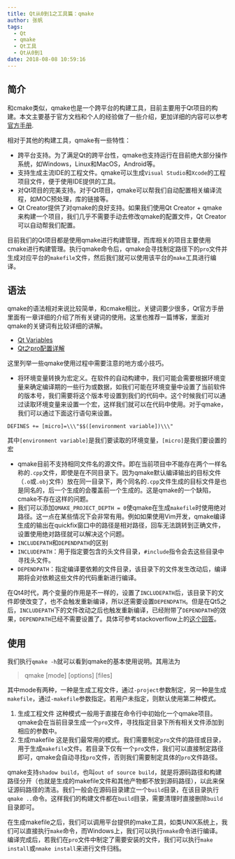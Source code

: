 ```yaml
---
title: Qt从0到1之工具篇：qmake
author: 张帆
tags:
  - Qt
  - qmake
  - Qt工具
  - Qt从0到1
date: 2018-08-08 10:59:16
---
```


## 简介

和cmake类似，qmake也是一个跨平台的构建工具，目前主要用于Qt项目的构建。本文主要基于官方文档和个人的经验做了一些介绍，更加详细的内容可以参考[官方手册](http://doc.qt.io/qt-5/qmake-manual.html).

相对于其他的构建工具，qmake有一些特性：

- 跨平台支持。为了满足Qt的跨平台性，qmake也支持运行在目前绝大部分操作系统，如Windows，Linux和MacOS，Android等。
- 支持生成主流IDE的工程文件。qmake可以生成`Visual Studio`和`Xcode`的工程项目文件，便于使用IDE提供的工具。
- 对Qt项目的完美支持。对于Qt项目，qmake可以帮我们自动配置相关编译流程，如MOC预处理，库的链接等。
- Qt Creator提供了对qmake的良好支持。如果我们使用Qt Creator + qmake来构建一个项目，我们几乎不需要手动去修改qmake的配置文件，Qt Creator可以自动帮我们配置。

目前我们的Qt项目都是使用qmake进行构建管理，而库相关的项目主要使用cmake进行构建管理。执行qmake命令后，qmake会寻找制定路径下的`pro`文件并生成对应平台的`makefile`文件，然后我们就可以使用该平台的`make`工具进行编译。

<!--more-->

## 语法

qmake的语法相对来说比较简单，和cmake相比，关键词要少很多，Qt官方手册里面有一章详细的介绍了所有关键词的使用。这里也推荐一篇博客，里面对qmake的关键词有比较详细的讲解。

- [Qt Variables](http://doc.qt.io/qt-5/qmake-variable-reference.html)
- [Qt之pro配置详解](https://blog.csdn.net/liang19890820/article/details/51774724)

这里列举一些qmake使用过程中需要注意的地方或小技巧。

- 将环境变量转换为宏定义。在软件的自动构建中，我们可能会需要根据环境变量来确定编译期的一些行为或数据，如我们可能在环境变量中设置了当前软件的版本号，我们需要将这个版本号设置到我们的代码中。这个时候我们可以通过读取环境变量来设置一个宏，这样我们就可以在代码中使用。对于qmake，我们可以通过下面这行语句来设置。

 ```
 DEFINES += [micro]=\\\"$$([environment variable])\\\"
 ```

 其中`[environment variable]`是我们要读取的环境变量，`[micro]`是我们要设置的宏
- qmake目前不支持相同文件名的源文件。即在当前项目中不能存在两个一样名称的`.cpp`文件，即使是在不同目录下。因为qmake默认编译输出的目标文件（`.o`或`.obj`文件）放在同一目录下，两个同名的`.cpp`文件生成的目标文件是也是同名的，后一个生成的会覆盖前一个生成的。这是qmake的一个缺陷，cmake不存在这样的问题。
- 我们可以添加`QMAKE_PROJECT_DEPTH = 0`使qmake在生成`makefile`时使用绝对路径。这一点在某些情况下会非常有用。例如如果使用Vim开发，qmake编译生成的输出在quickfix窗口中的路径是相对路径，回车无法跳转到正确文件，设置使用绝对路径就可以解决这个问题。
- `INCLUDEPATH`和`DEPENDPATH`的区别
 - `INCLUDEPATH`：用于指定要包含的头文件目录，`#include`指令会去这些目录中寻找头文件。
 - `DEPENDPATH`：指定编译要依赖的文件目录，该目录下的文件发生改动后，编译期将会对依赖这些文件的代码重新进行编译。

 在Qt4时代，两个变量的作用是不一样的，设置了`INCLUDEPATH`后，该目录下的文件即使改变了，也不会触发重新编译，所以还需要设置`DEPENDPATH`。但是在Qt5之后，`INCLUDEPATH`下的文件改动之后也触发重新编译，已经附带了`DEPENDPATH`的效果，`DEPENDPATH`已经不需要设置了。具体可参考stackoverflow上的[这个回答](https://stackoverflow.com/questions/16769541/does-a-qt-5-programmer-have-to-know-about-dependpath-qmake-variable)。

## 使用

我们执行`qmake -h`就可以看到qmake的基本使用说明。其用法为

> qmake [mode] [options] [files]

其中mode有两种，一种是生成工程文件，通过`-project`参数制定，另一种是生成`makefile`，通过`-makefile`参数指定。若用户未指定，则默认使用第二种模式。

1. 生成工程文件
 这种模式一般用于直接在命令行中初始化一个qmake项目。qmake会在当前目录生成一个`pro`文件，寻找指定目录下所有相关文件添加到相应的参数中。
2. 生成makefile
 这是我们最常用的模式。我们需要制定`pro`文件的路径或目录，用于生成`makefile`文件。若目录下仅有一个`pro`文件，我们可以直接制定路径即可，qmake会自动寻找`pro`文件，否则我们需要制定具体的`pro`文件路径。

 qmake支持`shadow build`，也叫`out of source build`，就是将源码路径和构建路径分开（也就是生成的makefile文件和其他产物都不放到源码路径），以此来保证源码路径的清洁。我们一般会在源码目录建立一个`build`目录，在该目录执行`qmake ..`命令。这样我们的构建文件都在`build`目录，需要清理时直接删除`build`目录即可。

在生成makefile之后，我们可以调用平台提供的make工具，如类UNIX系统上，我们可以直接执行`make`命令，而Windows上，我们可以执行`nmake`命令进行编译。
编译完成后，若我们在`pro`文件中制定了需要安装的文件，我们可以执行`make install`或`nmake install`来进行文件归档。
